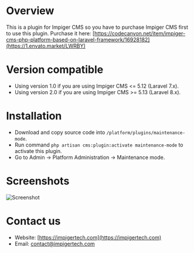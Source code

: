 # Overview

This is a plugin for Impiger CMS so you have to purchase Impiger CMS first to use this plugin.
Purchase it here: [https://codecanyon.net/item/impiger-cms-php-platform-based-on-laravel-framework/16928182](https://1.envato.market/LWRBY)

# Version compatible

-   Using version 1.0 if you are using Impiger CMS <= 5.12 (Laravel 7.x).
-   Using version 2.0 if you are using Impiger CMS >= 5.13 (Laravel 8.x).

# Installation

-   Download and copy source code into `/platform/plugins/maintenance-mode`.
-   Run command `php artisan cms:plugin:activate maintenance-mode` to activate this plugin.
-   Go to Admin -> Platform Administration -> Maintenance mode.

# Screenshots

![Screenshot](https://raw.githubusercontent.com/impiger/maintenance-mode/master/public/images/screenshot.png)

# Contact us

-   Website: [https://impigertech.com](https://impigertech.com)
-   Email: [contact@impigertech.com](mailto:contact@impigertech.com)

